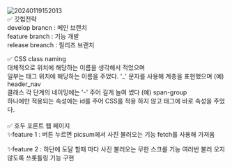 ![20240119152013](https://github.com/udidcs/make-frontpage-project/assets/46997884/24d2d93d-96c3-412f-a8c5-baf13a400466) <br>
✅ 깃헙전략 <br>
develop brancn : 메인 브랜치 <br>
feature branch : 기능 개발 <br>
release breanch : 릴리즈 브랜치 <br>

✅ CSS class naming <br>
대체적으로 위치에 해당하는 이름을 생각해서 적었으며 <br>
일부는 태그 위치에 해당하는 이름을 주었다. '_' 문자를 사용해 계층을 표현했으며 (예) header_nav <br>
클래스 각 단계의 네이밍에는 '-' 주어 길게 늘여 썼다 (예) span-group <br>
하나에만 적용되는 속성에는 id를 주어 CSS를 적용 하지 않고 태그에 바로 속성을 주었다. <br>
<br>
✅ 호두 포론트 웹 페이지<br>
✨feature 1 : 버튼 누르면 picsum에서 사진 불러오는 기능
fetch를 사용해 가져옴

✨feature 2 : 하단에 도달 할때 마다 사진 불러오는 무한 스크롤 기능
여러번 불러 오지 않도록 쓰롯틀링 기능 구현

